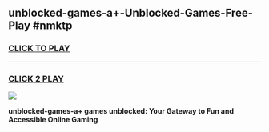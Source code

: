
## unblocked-games-a+-Unblocked-Games-Free-Play #nmktp
<h3>
<a href="https://us.freeplayer.one?title=unblocked-games-a+&ref=9M">CLICK TO PLAY</a></h3>
<hr>

<h3>
<a href="https://us.freeplayer.one?title=unblocked-games-a+&ref=9M">CLICK 2 PLAY</a>
  
</h3>

<a href="https://us.freeplayer.one?title=unblocked-games-a+&ref=9M"><img src="https://clearcache.store/games.png"></a>


**unblocked-games-a+ games unblocked: Your Gateway to Fun and Accessible Online Gaming**

